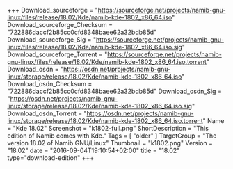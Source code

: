 +++
Download_sourceforge = "https://sourceforge.net/projects/namib-gnu-linux/files/release/18.02/Kde/namib-kde-1802_x86_64.iso"
Download_sourceforge_Checksum = "722886daccf2b85cc0cfd8348baee62a32bdb85d"
Download_sourceforge_Sig = "https://sourceforge.net/projects/namib-gnu-linux/files/release/18.02/Kde/namib-kde-1802_x86_64.iso.sig"
Download_sourceforge_Torrent = "https://sourceforge.net/projects/namib-gnu-linux/files/release/18.02/Kde/namib-kde-1802_x86_64.iso.torrent"
Download_osdn = "https://osdn.net/projects/namib-gnu-linux/storage/release/18.02/Kde/namib-kde-1802_x86_64.iso"
Download_osdn_Checksum = "722886daccf2b85cc0cfd8348baee62a32bdb85d"
Download_osdn_Sig = "https://osdn.net/projects/namib-gnu-linux/storage/release/18.02/Kde/namib-kde-1802_x86_64.iso.sig"
Download_osdn_Torrent = "https://osdn.net/projects/namib-gnu-linux/storage/release/18.02/Kde/namib-kde-1802_x86_64.iso.torrent"
Name = "Kde 18.02"
Screenshot = "k1802-full.png"
ShortDescription = "This edition of Namib comes with Kde."
Tags = [ "older" ]
TargetGroup = "The version 18.02 of Namib GNU/Linux"
Thumbnail = "k1802.png"
Version = "18.02"
date = "2016-09-04T19:10:54+02:00"
title = "18.02"
type="download-edition"
+++

